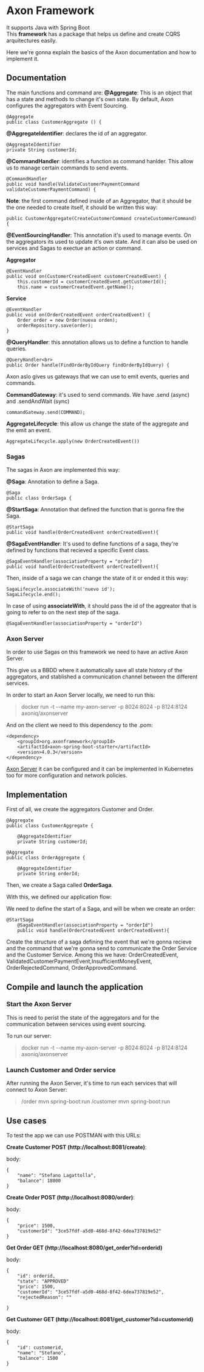 # Axon Framework
It supports Java with Spring Boot<br>
This **framework** has a package that helps us define and create CQRS arquitectures easily.

Here we're gonna explain the basics of the Axon documentation and how to implement it.

## Documentation
The main functions and command are:
**@Aggregate**: This is an object that has a state and methods to change it's own state. By default, Axon configures the aggregators with Event Sourcing.

```
@Aggregate
public class CustomerAggregate () {
```

**@AggregateIdentifier**: declares the id of an aggregator.

```
@AggregateIdentifier
private String customerId;
```

**@CommandHandler**: identifies a function as command hanlder. This allow us to manage certain commands to send events.
```
@CommandHandler
public void handle(ValidateCustomerPaymentCommand validateCustomerPaymentCommand) {
```

**Note**: the first command defined inside of an Aggregator, that it should be the one needed to create itself, it should be written this way:

```@CommandHandler
public CustomerAggregate(CreateCustomerCommand createCustommerCommand) {
```

**@EventSourcingHandler**: This annotation it's used to manage events. On the aggregators its used to update it's own state. And it can also be used on services and Sagas to exectue an action or command.

**Aggregator**

```
@EventHandler
public void on(CustomerCreatedEvent customerCreatedEvent) { 
    this.customerId = customerCreatedEvent.getCustomerId();
    this.name = customerCreatedEvent.getName();
```

**Service**

```
@EventHandler
public void on(OrderCreatedEvent orderCreatedEvent) {
    Order order = new Order(nueva orden); 
    orderRepository.save(order);
}
```

**@QueryHandler**: this annotation allows us to define a function to handle queries.

```
@QueryHandler<br>
public Order handle(FindOrderByIdQuery findOrderByIdQuery) {
```

Axon aslo gives us gateways that we can use to emit events, queries and commands. 

**CommandGateway**: it's used to send commands. We have .send (async) and .sendAndWait (sync)

```
commandGateway.send(COMMAND);
```

**AggregateLifecycle**: this allow us change the state of the aggregate and the emit an event.

```
AggregateLifecycle.apply(new OrderCreatedEvent())
```

### Sagas
The sagas in Axon are implemented this way:

**@Saga**: Annotation to define a Saga.

```
@Saga
public class OrderSaga {
```

**@StartSaga**: Annotation that defined the function that is gonna fire the Saga.

```
@StartSaga
public void handle(OrderCreatedEvent orderCreatedEvent){
```

**@SagaEventHandler**: It's used to define functions of a saga, they're defined by functions that recieved a specific Event class.

```
@SagaEventHandler(associationProperty = "orderId")
public void handle(OrderCreatedEvent orderCreatedEvent){
```

Then, inside of a saga we can change the state of it or ended it this way:

```
SagaLifecycle.associateWith('nuevo id');
SagaLifecycle.end();
```
In case of using **associateWith**, it should pass the id of the aggreator that is going to refer to on the next step of the saga.

```
@SagaEventHandler(associationProperty = "orderId")
```

### Axon Server

In order to use Sagas on this framework we need to have an active Axon Server.

This give us a BBDD where it automatically save all state history of the aggregators, and stablished a communication channel between the different services.

In order to start an Axon Server locally, we need to run this:

> docker run -t --name my-axon-server -p 8024:8024 -p 8124:8124 axoniq/axonserver

And on the client we need to this dependency to the .pom:

```
<dependency>
    <groupId>org.axonframework</groupId> 
    <artifactId>axon-spring-boot-starter</artifactId> 
    <version>4.0.3</version>
</dependency>
``` 

[Axon Server](https://docs.axoniq.io/reference-guide/axon-server/introduction) it can be configured and it can be implemented in Kubernetes too for more configuration and network policies.

## Implementation

First of all, we create the aggregators Customer and Order.

```
@Aggregate
public class CustomerAggregate {

	@AggregateIdentifier
    private String customerId;
```

```
@Aggregate
public class OrderAggregate {

	@AggregateIdentifier
    private String orderId;
```

Then, we create a Saga called **OrderSaga**.

With this, we defined our application flow:

We need to define the start of a Saga, and will be when we create an order:
```
@StartSaga
    @SagaEventHandler(associationProperty = "orderId")
    public void handle(OrderCreatedEvent orderCreatedEvent){
```

Create the structure of a saga defining the event that we're gonna recieve and the command that we're gonna send to communicate the Order Service and the Customer Service. Among this we have: OrderCreatedEvent, ValidatedCustomerPaymentEvent,InsufficientMoneyEvent, OrderRejectedCommand, OrderApprovedCommand.

## Compile and launch the application

### Start the Axon Server
This is need to perist the state of the aggregators and for the communication between services using event sourcing.

To run our server:
> docker run -t --name my-axon-server -p 8024:8024 -p 8124:8124 axoniq/axonserver

### Launch Customer and Order service
After running the Axon Server, it's time to run each services that will connect to Axon Server:
> /order mvn spring-boot:run
> /customer mvn spring-boot:run

## Use cases
To test the app we can use POSTMAN with this URLs:

**Create Customer POST (http://localhost:8081/create)**:

body:
```
{
    "name": "Stefano Lagattolla",
    "balance": 18000
}
```
**Create Order POST (http://localhost:8080/order)**:

body:
```
{
    "price": 1500,
    "customerId": "3ce57fdf-a5d0-468d-8f42-6dea737819e52"
}
```
**Get Order GET (http://localhost:8080/get_order?id=orderid)**

body:
```
{
    "id": orderid,
    "state": "APPROVED"
    "price": 1500,
    "customerId": "3ce57fdf-a5d0-468d-8f42-6dea737819e52",
    "rejectedReason": ""
    
}
```

**Get Customer GET (http://localhost:8081/get_customer?id=customerid)**

body:
```
{
    "id": customerid,
    "name": "Stefano",
    "balance": 1500
}
```


